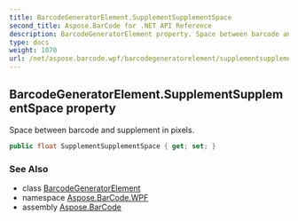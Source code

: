 ```yaml
---
title: BarcodeGeneratorElement.SupplementSupplementSpace
second_title: Aspose.BarCode for .NET API Reference
description: BarcodeGeneratorElement property. Space between barcode and supplement in pixels
type: docs
weight: 1070
url: /net/aspose.barcode.wpf/barcodegeneratorelement/supplementsupplementspace/
---
```

## BarcodeGeneratorElement.SupplementSupplementSpace property

Space between barcode and supplement in pixels.

```csharp
public float SupplementSupplementSpace { get; set; }
```

### See Also

* class [BarcodeGeneratorElement](../)
* namespace [Aspose.BarCode.WPF](../../barcodegeneratorelement/)
* assembly [Aspose.BarCode](../../../)


